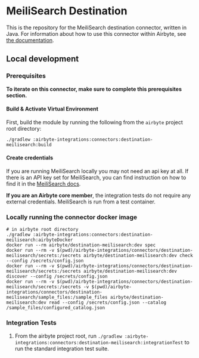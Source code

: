 # MeiliSearch Destination

This is the repository for the MeiliSearch destination connector, written in Java.
For information about how to use this connector within Airbyte, see [the documentation](https://docs.airbyte.io/integrations/destomatopms/meilisearch).

## Local development

### Prerequisites
**To iterate on this connector, make sure to complete this prerequisites section.**

#### Build & Activate Virtual Environment
First, build the module by running the following from the `airbyte` project root directory: 
```
./gradlew :airbyte-integrations:connectors:destination-meilisearch:build
```

#### Create credentials
If you are running MeiliSearch locally you may not need an api key at all. If there is an API key set for MeiliSearch, you can find instruction on how to find it in the [MeiliSearch docs](https://docs.meilisearch.com/reference/features/authentication.html#master-key).

**If you are an Airbyte core member**, the integration tests do not require any external credentials. MeiliSearch is run from a test container.

### Locally running the connector docker image
```
# in airbyte root directory
./gradlew :airbyte-integrations:connectors:destination-meilisearch:airbyteDocker
docker run --rm airbyte/destination-meilisearch:dev spec
docker run --rm -v $(pwd)/airbyte-integrations/connectors/destination-meilisearch/secrets:/secrets airbyte/destination-meilisearch:dev check --config /secrets/config.json
docker run --rm -v $(pwd)/airbyte-integrations/connectors/destination-meilisearch/secrets:/secrets airbyte/destination-meilisearch:dev discover --config /secrets/config.json
docker run --rm -v $(pwd)/airbyte-integrations/connectors/destination-meilisearch/secrets:/secrets -v $(pwd)/airbyte-integrations/connectors/destination-meilisearch/sample_files:/sample_files airbyte/destination-meilisearch:dev read --config /secrets/config.json --catalog /sample_files/configured_catalog.json
```

### Integration Tests
1. From the airbyte project root, run `./gradlew :airbyte-integrations:connectors:destination-meilisearch:integrationTest` to run the standard integration test suite.
